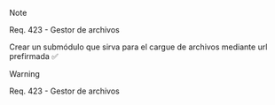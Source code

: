 >[!note]
>Req. 423 - Gestor de archivos 
>
>Crear un submódulo que sirva para el cargue de archivos mediante url prefirmada ✅

<!-- ✅ Este emoji está comentado y no se mostrará -->

>[!warning]
>Req. 423 - Gestor de archivos
>
>

<!-- ✅ Este emoji está comentado y no se mostrará --> 

<!-- ✅ Este emoji está comentado y no se mostrará --> 

<!-- ✅ Este emoji está comentado y no se mostrará --> 